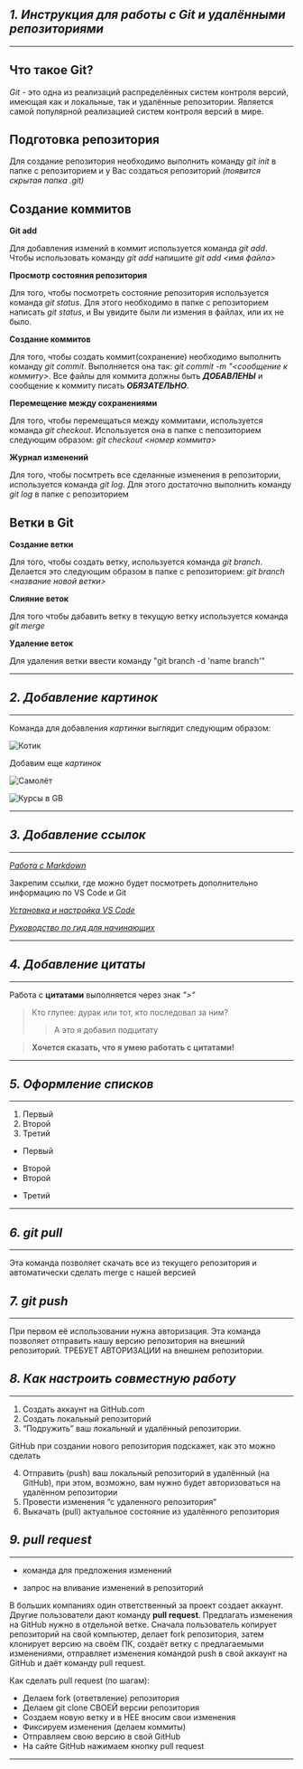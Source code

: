## ***1. Инструкция для работы с Git и удалёнными репозиториями***

***

## **Что такое Git?**

*Git* - это одна из реализаций распределённых систем контроля версий, имеющая как и локальные, так и удалённые репозитории. Является самой популярной реализацией систем контроля версий в мире.

## **Подготовка репозитория**

Для создание репозитория необходимо выполнить команду *git init*  в папке с репозиторием и у Вас создаться репозиторий *(появится скрытая папка .git)*

## **Создание коммитов**

**Git add**

Для добавления измений в коммит используется команда *git add*. Чтобы использовать команду *git add* напишите *git add <имя файла>*

**Просмотр состояния репозитория**

Для того, чтобы посмотреть состояние репозитория используется команда *git status*. Для этого необходимо в папке с репозиторием написать *git status*, и Вы увидите были ли измения в файлах, или их не было.

**Создание коммитов**

Для того, чтобы создать коммит(сохранение) необходимо выполнить команду *git commit*. Выполняется она так: *git commit -m "<сообщение к коммиту>*. Все файлы для коммита должны быть ***ДОБАВЛЕНЫ*** и сообщение к коммиту писать ***ОБЯЗАТЕЛЬНО***.

**Перемещение между сохранениями**

Для того, чтобы перемещаться между коммитами, используется команда *git checkout*. Используется она в папке с пепозиторием следующим образом: *git checkout <номер коммита>*

**Журнал изменений**

Для того, чтобы посмтреть все сделанные изменения в репозитории, используется команда *git log*. Для этого достаточно выполнить команду *git log* в папке с репозиторием

## **Ветки в Git**

**Создание ветки**

Для того, чтобы создать ветку, используется команда *git branch*. Делается это следующим образом в папке с репозиторием: *git branch <название новой ветки>*

**Слияние веток**

Для того чтобы дабавить ветку в текущую ветку используется команда *git merge <name branch>*

**Удаление веток**

Для удаления ветки ввести команду "git branch -d 'name branch'"
***


## ***2. Добавление картинок***
***

Команда для добавления *картинки* выглядит следующим образом:

 ![Котик](https://encrypted-tbn0.gstatic.com/images?q=tbn:ANd9GcRImL1RQ-gc-phd0JWga1Kk3ktlk1NHq2JEq83h2PQDzg&s)

 Добавим еще *картинок*

 ![Самолёт](https://upload.wikimedia.org/wikipedia/commons/thumb/9/91/Aeroflot_Airbus_A320_Kustov.jpg/1200px-Aeroflot_Airbus_A320_Kustov.jpg)

![Курсы в GB](https://thumbs.dreamstime.com/b/%D1%81%D1%87%D0%B0%D1%81%D1%82%D0%BB%D0%B8%D0%B2%D1%8B%D0%B9-%D1%80%D0%B0%D0%B4%D0%BE%D1%81%D1%82%D0%BD%D1%8B%D0%B9-%D1%87%D0%B5%D0%BB%D0%BE%D0%B2%D0%B5%D0%BA-%D0%BD%D0%B0%D1%81%D0%BB%D0%B0%D0%B6%D0%B4%D0%B0%D1%8F%D1%81%D1%8C-%D0%B5%D0%B3%D0%BE-%D0%BE%D1%81%D1%82%D0%B0%D1%82%D0%BA%D0%B0%D0%BC%D0%B8-113633672.jpg)

***

 ## ***3. Добавление ссылок***

 ***

 [*Работа с Markdown*](https://lifehacker.ru/chto-takoe-markdown/)

 Закрепим ссылки, где можно будет посмотреть дополнительно информацию по VS Code и Git

[*Установка и настройка VS Code*](https://habr.com/ru/post/490754/)

[*Руководство по гид для начинающих*](https://proglib.io/p/git-for-half-an-hour)

***

## ***4. Добавление цитаты***

***

Работа с **цитатами** выполняется через знак *">"*
>Кто глупее: дурак или тот, кто последовал за ним?
>> А это я добавил подцитату

> **Хочется сказать, что я умею работать с цитатами!**
___

## ***5. Оформление списков***

___

1. Первый
2. Второй
3. Третий

* Первый
- Второй
- Второй
+ Третий

***

## ***6. git pull***

***

Эта команда позволяет скачать все из текущего репозитория и автоматически сделать merge с нашей версией

## ***7. git push***

***

При первом её использовании нужна авторизация.
Эта команда позволяет отправить нашу версию репозитория на внешний репозиторий. ТРЕБУЕТ АВТОРИЗАЦИИ на внешнем репозитории.

## ***8. Как настроить совместную работу***

***

1. Создать аккаунт на GitHub.com
2. Создать локальный репозиторий
3. “Подружить” ваш локальный и удалённый репозитории. 
    
GitHub при создании нового репозитория подскажет, как это можно сделать
    
4. Отправить (push) ваш локальный репозиторий в удалённый (на GitHub), при этом, возможно, вам нужно будет авторизоваться на удалённом репозитории
5. Провести изменения “с удаленного репозитория”
6. Выкачать (pull) актуальное состояние из удалённого репозитория

## ***9. pull request***

***

- команда для предложения изменений 

- запрос на вливание изменений в репозиторий

В больших компаниях один ответственный за проект создает аккаунт. Другие пользователи дают команду **pull request**. Предлагать изменения на GitHub нужно в отдельной ветке. 
Сначала пользователь копирует репозиторий на свой компьютер, делает fork репозитория, затем клонирует версию на своём ПК, создаёт ветку с предлагаемыми изменениями, отправляет изменения командой push в свой аккаунт на GitHub и даёт команду pull request.
 
 Как сделать pull request (по шагам):

- Делаем fork (ответвление) репозитория
- Делаем git clone СВОЕЙ версии репозитория
- Создаем новую ветку и в НЕЕ вносим свои изменения
- Фиксируем изменения (делаем коммиты)
- Отправляем свою версию в свой GitHub
- На сайте GitHub нажимаем кнопку pull request


***
